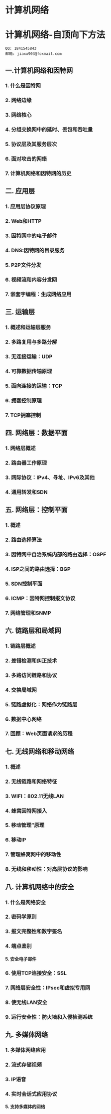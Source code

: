 # 计算机网络

# 计算机网络-自顶向下方法

```
QQ: 1841545843
邮箱: jiaxx903@foxmail.com
```

## 一.计算机网络和因特网

### 1. 什么是因特网

### 2. 网络边缘

### 3. 网络核心

### 4. 分组交换网中的延时、丢包和吞吐量

### 5. 协议层及其服务层次

### 6. 面对攻击的网络

### 7. 计算机网络和因特网的历史



## 二. 应用层

### 1. 应用层协议原理

### 2. Web和HTTP

### 3. 因特网中的电子邮件

### 4. DNS:因特网的目录服务

### 5. P2P文件分发

### 6. 视频流和内容分发网

### 7. 嵌套字编程：生成网络应用



## 三. 运输层

### 1. 概述和运输层服务

### 2. 多路复用与多路分解

### 3. 无连接运输：UDP

### 4. 可靠数据传输原理

### 5. 面向连接的运输：TCP

### 6. 拥塞控制原理

### 7. TCP拥塞控制



## 四. 网络层：数据平面

### 1. 网络层概述

### 2. 路由器工作原理

### 3. 网际协议：IPv4、寻址、IPv6及其他

### 4. 通用转发和SDN



## 五. 网络层：控制平面

### 1. 概述

### 2. 路由选择算法

### 3. 因特网中自治系统内部的路由选择：OSPF

### 4. ISP之间的路由选择：BGP

### 5. SDN控制平面

### 6. ICMP：因特网控制报文协议

### 7. 网络管理和SNMP



## 六. 链路层和局域网

### 1. 链路层概述

### 2. 差错检测和纠正技术

### 3. 多路访问链路和协议

### 4. 交换局域网

### 5. 链路虚拟化：网络作为链路层

### 6. 数据中心网络

### 7. 回顾：Web页面请求的历程



## 七. 无线网络和移动网络

### 1. 概述

### 2. 无线链路和网络特征

### 3. WIFI：802.11无线LAN

### 4. 蜂窝因特网接入

### 5. 移动管理”原理

### 6. 移动IP

### 7. 管理蜂窝网中的移动性

### 8. 无线和移动性：对高层协议的影响



## 八. 计算机网络中的安全

### 1. 什么是网络安全

### 2. 密码学原则

### 3. 报文完整性和数字签名

### 4. 端点鉴别

#### 5. 安全电子邮件

### 6. 使用TCP连接安全：SSL

### 7. 网络层安全性：IPsec和虚拟专用网

### 8. 使无线LAN安全

### 9. 运行安全性：防火墙和入侵检测系统



## 九. 多媒体网络

### 1. 多媒体网络应用

### 2. 流式存储视频

### 3. IP语音

### 4. 实时会话式应用协议

#### 5. 支持多媒体的网络
